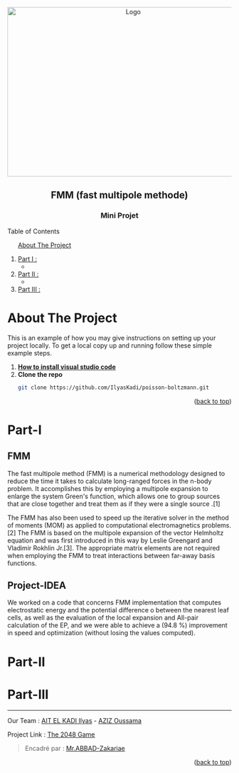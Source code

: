 <div id="top"></div>


<!-- PROJECT LOGO -->
<br />
<div align="center">
    <img src="https://user-images.githubusercontent.com/80456274/171564992-e377d833-c780-45aa-ab44-60c6b35c0425.png" alt="Logo" width="550" height="380">   
    <h2 align="center">FMM (fast multipole methode) </h2>
    <h3 align="center">Mini Projet</h3>
</div>

<!-- TABLE OF CONTENTS -->

  <summary>Table of Contents</summary>
  <ol>      
      <a href="#about-the-project">About The Project</a>         
  </ol>
  <ol>
    <li>
      <a href="#Part-I">Part I :</a>
         <ul>
              <li><a href="#"></a></li>
           </ul>
    </li>
        <li>
            <a href="#Part-II">Part II :</a>
            <ul> 
              <li><a href="#"></a></li>
            </ul>
           </li> 
        <li><a href="#Part-III">Part III :</a></li>
   </ol>



<!-- ABOUT THE PROJECT -->
# About The Project
This is an example of how you may give instructions on setting up your project locally.
To get a local copy up and running follow these simple example steps.

1. [**How to install visual studio code**](https://youtu.be/MlIzFUI1QGA)
2. **Clone the repo**
   ```sh
   git clone https://github.com/IlyasKadi/poisson-boltzmann.git
   ```
 
<p align="right">(<a href="#top">back to top</a>)</p>




# Part-I 
## FMM
The fast multipole method (FMM) is a numerical methodology designed to reduce the time it takes to calculate long-ranged forces in the n-body problem. It accomplishes this by employing a multipole expansion to enlarge the system Green's function, which allows one to group sources that are close together and treat them as if they were a single source .[1]

The FMM has also been used to speed up the iterative solver in the method of moments (MOM) as applied to computational electromagnetics problems.[2] The FMM is based on the multipole expansion of the vector Helmholtz equation and was first introduced in this way by Leslie Greengard and Vladimir Rokhlin Jr.[3]. The appropriate matrix elements are not required when employing the FMM to treat interactions between far-away basis functions.

## Project-IDEA
We worked on a code that concerns FMM implementation that computes electrostatic energy and the potential difference o between the nearest leaf cells, as well as the evaluation of the local expansion and All-pair calculation of the EP, and we were able to achieve a (94.8 %) improvement in speed and optimization (without losing the values computed).


# Part-II



# Part-III



-------------------------------------------------------------------------------------------------------------------------------------------------------------------
 Our Team     : [AIT EL KADI Ilyas](https://github.com/IlyasKadi) - [AZIZ Oussama](https://github.com/ATAMAN0)  
 
   Project Link : [The 2048 Game](https://github.com/IlyasKadi/poisson-boltzmann)   
 
  > Encadré par  : [Mr.ABBAD-Zakariae](https://github.com/IlyasKadi/poisson-boltzmann)  
                                                                                             
<p align="right">(<a href="#top">back to top</a>)</p>
